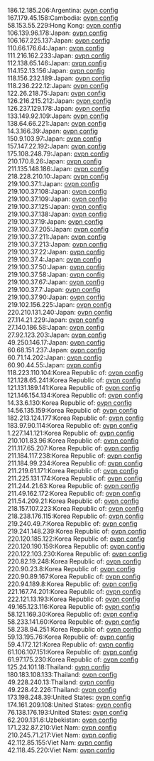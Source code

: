 186.12.185.206:Argentina: [ovpn config](vpn/186_12_185_206.ovpn)  
167.179.45.158:Cambodia: [ovpn config](vpn/167_179_45_158.ovpn)  
58.153.55.229:Hong Kong: [ovpn config](vpn/58_153_55_229.ovpn)  
106.139.96.178:Japan: [ovpn config](vpn/106_139_96_178.ovpn)  
106.167.225.137:Japan: [ovpn config](vpn/106_167_225_137.ovpn)  
110.66.176.64:Japan: [ovpn config](vpn/110_66_176_64.ovpn)  
111.216.162.233:Japan: [ovpn config](vpn/111_216_162_233.ovpn)  
112.138.65.146:Japan: [ovpn config](vpn/112_138_65_146.ovpn)  
114.152.13.156:Japan: [ovpn config](vpn/114_152_13_156.ovpn)  
118.156.232.189:Japan: [ovpn config](vpn/118_156_232_189.ovpn)  
118.236.222.12:Japan: [ovpn config](vpn/118_236_222_12.ovpn)  
122.26.218.75:Japan: [ovpn config](vpn/122_26_218_75.ovpn)  
126.216.215.212:Japan: [ovpn config](vpn/126_216_215_212.ovpn)  
126.237.129.178:Japan: [ovpn config](vpn/126_237_129_178.ovpn)  
133.149.92.109:Japan: [ovpn config](vpn/133_149_92_109.ovpn)  
138.64.66.221:Japan: [ovpn config](vpn/138_64_66_221.ovpn)  
14.3.166.39:Japan: [ovpn config](vpn/14_3_166_39.ovpn)  
150.9.103.97:Japan: [ovpn config](vpn/150_9_103_97.ovpn)  
157.147.22.192:Japan: [ovpn config](vpn/157_147_22_192.ovpn)  
175.108.248.79:Japan: [ovpn config](vpn/175_108_248_79.ovpn)  
210.170.8.26:Japan: [ovpn config](vpn/210_170_8_26.ovpn)  
211.135.148.186:Japan: [ovpn config](vpn/211_135_148_186.ovpn)  
218.228.210.10:Japan: [ovpn config](vpn/218_228_210_10.ovpn)  
219.100.37.1:Japan: [ovpn config](vpn/219_100_37_1.ovpn)  
219.100.37.108:Japan: [ovpn config](vpn/219_100_37_108.ovpn)  
219.100.37.109:Japan: [ovpn config](vpn/219_100_37_109.ovpn)  
219.100.37.125:Japan: [ovpn config](vpn/219_100_37_125.ovpn)  
219.100.37.138:Japan: [ovpn config](vpn/219_100_37_138.ovpn)  
219.100.37.19:Japan: [ovpn config](vpn/219_100_37_19.ovpn)  
219.100.37.205:Japan: [ovpn config](vpn/219_100_37_205.ovpn)  
219.100.37.211:Japan: [ovpn config](vpn/219_100_37_211.ovpn)  
219.100.37.213:Japan: [ovpn config](vpn/219_100_37_213.ovpn)  
219.100.37.22:Japan: [ovpn config](vpn/219_100_37_22.ovpn)  
219.100.37.4:Japan: [ovpn config](vpn/219_100_37_4.ovpn)  
219.100.37.50:Japan: [ovpn config](vpn/219_100_37_50.ovpn)  
219.100.37.58:Japan: [ovpn config](vpn/219_100_37_58.ovpn)  
219.100.37.67:Japan: [ovpn config](vpn/219_100_37_67.ovpn)  
219.100.37.7:Japan: [ovpn config](vpn/219_100_37_7.ovpn)  
219.100.37.90:Japan: [ovpn config](vpn/219_100_37_90.ovpn)  
219.102.156.225:Japan: [ovpn config](vpn/219_102_156_225.ovpn)  
220.210.131.240:Japan: [ovpn config](vpn/220_210_131_240.ovpn)  
27.114.21.229:Japan: [ovpn config](vpn/27_114_21_229.ovpn)  
27.140.186.58:Japan: [ovpn config](vpn/27_140_186_58.ovpn)  
27.92.123.203:Japan: [ovpn config](vpn/27_92_123_203.ovpn)  
49.250.146.17:Japan: [ovpn config](vpn/49_250_146_17.ovpn)  
60.68.151.237:Japan: [ovpn config](vpn/60_68_151_237.ovpn)  
60.71.14.202:Japan: [ovpn config](vpn/60_71_14_202.ovpn)  
60.90.44.55:Japan: [ovpn config](vpn/60_90_44_55.ovpn)  
118.223.110.104:Korea Republic of: [ovpn config](vpn/118_223_110_104.ovpn)  
121.128.65.241:Korea Republic of: [ovpn config](vpn/121_128_65_241.ovpn)  
121.131.189.141:Korea Republic of: [ovpn config](vpn/121_131_189_141.ovpn)  
121.146.154.134:Korea Republic of: [ovpn config](vpn/121_146_154_134.ovpn)  
14.33.6.130:Korea Republic of: [ovpn config](vpn/14_33_6_130.ovpn)  
14.56.135.159:Korea Republic of: [ovpn config](vpn/14_56_135_159.ovpn)  
182.213.124.177:Korea Republic of: [ovpn config](vpn/182_213_124_177.ovpn)  
183.97.90.114:Korea Republic of: [ovpn config](vpn/183_97_90_114.ovpn)  
1.227.141.121:Korea Republic of: [ovpn config](vpn/1_227_141_121.ovpn)  
210.101.83.96:Korea Republic of: [ovpn config](vpn/210_101_83_96.ovpn)  
211.117.65.207:Korea Republic of: [ovpn config](vpn/211_117_65_207.ovpn)  
211.184.117.238:Korea Republic of: [ovpn config](vpn/211_184_117_238.ovpn)  
211.184.99.234:Korea Republic of: [ovpn config](vpn/211_184_99_234.ovpn)  
211.219.61.171:Korea Republic of: [ovpn config](vpn/211_219_61_171.ovpn)  
211.225.131.174:Korea Republic of: [ovpn config](vpn/211_225_131_174.ovpn)  
211.244.21.63:Korea Republic of: [ovpn config](vpn/211_244_21_63.ovpn)  
211.49.162.172:Korea Republic of: [ovpn config](vpn/211_49_162_172.ovpn)  
211.54.209.21:Korea Republic of: [ovpn config](vpn/211_54_209_21.ovpn)  
218.157.107.223:Korea Republic of: [ovpn config](vpn/218_157_107_223.ovpn)  
218.238.176.115:Korea Republic of: [ovpn config](vpn/218_238_176_115.ovpn)  
219.240.49.7:Korea Republic of: [ovpn config](vpn/219_240_49_7.ovpn)  
219.241.148.239:Korea Republic of: [ovpn config](vpn/219_241_148_239.ovpn)  
220.120.185.122:Korea Republic of: [ovpn config](vpn/220_120_185_122.ovpn)  
220.120.190.159:Korea Republic of: [ovpn config](vpn/220_120_190_159.ovpn)  
220.122.103.230:Korea Republic of: [ovpn config](vpn/220_122_103_230.ovpn)  
220.82.19.248:Korea Republic of: [ovpn config](vpn/220_82_19_248.ovpn)  
220.90.23.8:Korea Republic of: [ovpn config](vpn/220_90_23_8.ovpn)  
220.90.89.167:Korea Republic of: [ovpn config](vpn/220_90_89_167.ovpn)  
220.94.189.8:Korea Republic of: [ovpn config](vpn/220_94_189_8.ovpn)  
221.167.74.201:Korea Republic of: [ovpn config](vpn/221_167_74_201.ovpn)  
222.121.13.193:Korea Republic of: [ovpn config](vpn/222_121_13_193.ovpn)  
49.165.123.116:Korea Republic of: [ovpn config](vpn/49_165_123_116.ovpn)  
58.121.169.30:Korea Republic of: [ovpn config](vpn/58_121_169_30.ovpn)  
58.233.141.60:Korea Republic of: [ovpn config](vpn/58_233_141_60.ovpn)  
58.238.94.251:Korea Republic of: [ovpn config](vpn/58_238_94_251.ovpn)  
59.13.195.76:Korea Republic of: [ovpn config](vpn/59_13_195_76.ovpn)  
59.4.172.121:Korea Republic of: [ovpn config](vpn/59_4_172_121.ovpn)  
61.106.107.151:Korea Republic of: [ovpn config](vpn/61_106_107_151.ovpn)  
61.97.175.230:Korea Republic of: [ovpn config](vpn/61_97_175_230.ovpn)  
125.24.101.18:Thailand: [ovpn config](vpn/125_24_101_18.ovpn)  
180.183.108.133:Thailand: [ovpn config](vpn/180_183_108_133.ovpn)  
49.228.240.13:Thailand: [ovpn config](vpn/49_228_240_13.ovpn)  
49.228.42.226:Thailand: [ovpn config](vpn/49_228_42_226.ovpn)  
173.198.248.39:United States: [ovpn config](vpn/173_198_248_39.ovpn)  
174.161.209.108:United States: [ovpn config](vpn/174_161_209_108.ovpn)  
76.138.176.193:United States: [ovpn config](vpn/76_138_176_193.ovpn)  
62.209.131.6:Uzbekistan: [ovpn config](vpn/62_209_131_6.ovpn)  
171.232.87.210:Viet Nam: [ovpn config](vpn/171_232_87_210.ovpn)  
210.245.71.217:Viet Nam: [ovpn config](vpn/210_245_71_217.ovpn)  
42.112.85.155:Viet Nam: [ovpn config](vpn/42_112_85_155.ovpn)  
42.118.45.220:Viet Nam: [ovpn config](vpn/42_118_45_220.ovpn)  
